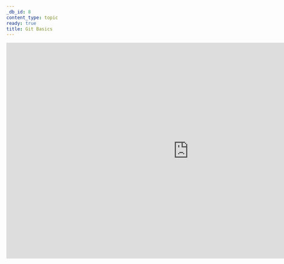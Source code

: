 ```yaml
---
_db_id: 8
content_type: topic
ready: true
title: Git Basics
---
```


<iframe src="https://docs.google.com/presentation/d/e/2PACX-1vTfYzPpWfCU3ZD9EPT9PhH-7bDC45fQUz1_YkTJfB80eV1jzAiJ2M55hKJqk59d9hV_k0e6TxO_SLQu/embed?start=false&loop=false&delayms=60000" frameborder="0" width="960" height="569" allowfullscreen="true" mozallowfullscreen="true" webkitallowfullscreen="true"></iframe>